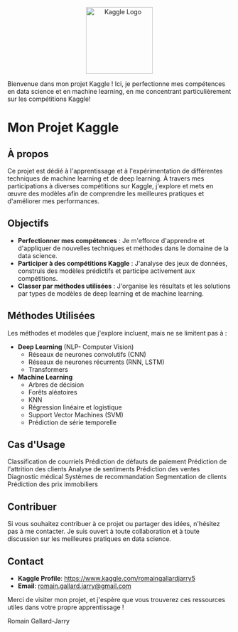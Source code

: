 <p align="center">
    <img src="https://github.com/user-attachments/assets/abcc7444-f660-4647-8f05-5144fe94aa67" alt="Kaggle Logo" width="150" height="auto">
</p>

Bienvenue dans mon projet Kaggle ! Ici, je perfectionne mes compétences en data science et en machine learning, en me concentrant particulièrement sur les compétitions Kaggle!


# Mon Projet Kaggle


## À propos

Ce projet est dédié à l'apprentissage et à l'expérimentation de différentes techniques de machine learning et de deep learning. À travers mes participations à diverses compétitions sur Kaggle, j'explore et mets en œuvre des modèles afin de comprendre les meilleures pratiques et d'améliorer mes performances.

## Objectifs

- **Perfectionner mes compétences** : Je m'efforce d'apprendre et d'appliquer de nouvelles techniques et méthodes dans le domaine de la data science.
- **Participer à des compétitions Kaggle** : J'analyse des jeux de données, construis des modèles prédictifs et participe activement aux compétitions.
- **Classer par méthodes utilisées** : J'organise les résultats et les solutions par types de modèles de deep learning et de machine learning.

## Méthodes Utilisées

Les méthodes et modèles que j'explore incluent, mais ne se limitent pas à :

- **Deep Learning** (NLP- Computer Vision)
  - Réseaux de neurones convolutifs (CNN)
  - Réseaux de neurones récurrents (RNN, LSTM)
  - Transformers
- **Machine Learning**
  - Arbres de décision
  - Forêts aléatoires
  - KNN
  - Régression linéaire et logistique
  - Support Vector Machines (SVM)
  - Prédiction de série temporelle

## Cas d'Usage
Classification de courriels
Prédiction de défauts de paiement
Prédiction de l'attrition des clients
Analyse de sentiments
Prédiction des ventes
Diagnostic médical
Systèmes de recommandation
Segmentation de clients
Prédiction des prix immobiliers

## Contribuer

Si vous souhaitez contribuer à ce projet ou partager des idées, n'hésitez pas à me contacter. Je suis ouvert à toute collaboration et à toute discussion sur les meilleures pratiques en data science.

## Contact

- **Kaggle Profile**: https://www.kaggle.com/romaingallardjarry5
- **Email**: romain.gallard.jarry@gmail.com 

Merci de visiter mon projet, et j'espère que vous trouverez ces ressources utiles dans votre propre apprentissage !

Romain Gallard-Jarry
